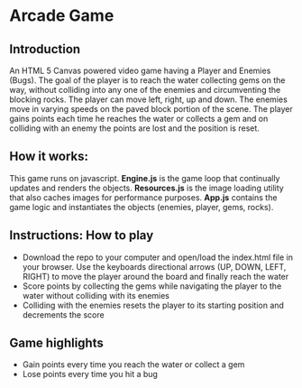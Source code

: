 # Arcade Game 

## Introduction

An HTML 5 Canvas powered video game having a Player and Enemies (Bugs). The goal of the player is to reach the water collecting gems on the way, without colliding into any one of the enemies and circumventing the blocking rocks. The player can move left, right, up and down. The enemies move in varying speeds on the paved block portion of the scene. The player gains points each time he reaches the water or collects a gem and on colliding with an enemy the points are lost and the position is reset.

## How it works:

This game runs on javascript. **Engine.js** is the game loop that continually updates and renders the objects. 
**Resources.js** is the image loading utility that also caches images for performance purposes. 
**App.js** contains the game logic and instantiates the objects (enemies, player, gems, rocks).

## Instructions: How to play

- Download the repo to your computer and open/load the index.html file in your browser. Use the keyboards directional arrows (UP, DOWN,     LEFT, RIGHT) to move the player around the board and finally reach the water
- Score points by collecting the gems while navigating the player to the water without colliding with its enemies
- Colliding with the enemies resets the player to its starting position and decrements the score

## Game highlights

- Gain points every time you reach the water or collect a gem
- Lose points every time you hit a bug
